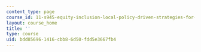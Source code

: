 ```yaml
---
content_type: page
course_id: 11-s945-equity-inclusion-local-policy-driven-strategies-for-economic-development-the-just-city-spring-2019
layout: course_home
title: ''
type: course
uid: bdd85696-1416-cbb8-6d50-fdd5e3667fb4
---
```

